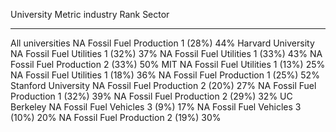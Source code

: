   University            Metric   industry                 Rank      Sector
  --------------------- -------- ------------------------ --------- --------
  All universities      NA       Fossil Fuel Production   1 (28%)   44%
  Harvard University    NA       Fossil Fuel Utilities    1 (32%)   37%
                        NA       Fossil Fuel Utilities    1 (33%)   43%
                        NA       Fossil Fuel Production   2 (33%)   50%
  MIT                   NA       Fossil Fuel Utilities    1 (13%)   25%
                        NA       Fossil Fuel Utilities    1 (18%)   36%
                        NA       Fossil Fuel Production   1 (25%)   52%
  Stanford University   NA       Fossil Fuel Production   2 (20%)   27%
                        NA       Fossil Fuel Production   1 (32%)   39%
                        NA       Fossil Fuel Production   2 (29%)   32%
  UC Berkeley           NA       Fossil Fuel Vehicles     3 (9%)    17%
                        NA       Fossil Fuel Vehicles     3 (10%)   20%
                        NA       Fossil Fuel Production   2 (19%)   30%
